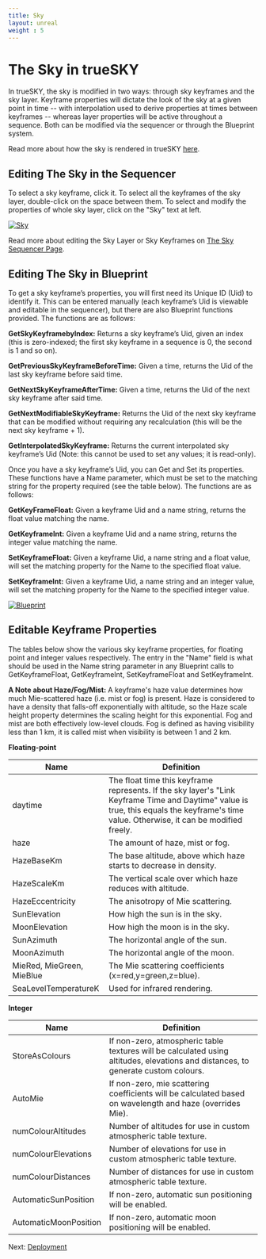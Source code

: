 ```yaml
---
title: Sky
layout: unreal
weight : 5
---
```


The Sky in trueSKY
========

In trueSKY, the sky is modified in two ways: through sky keyframes and the sky layer. Keyframe properties will dictate the look of the sky at a given point in time -- with interpolation used to derive properties at times between keyframes -- whereas layer properties will be active throughout a sequence. Both can be modified via the sequencer or through the Blueprint system.

Read more about how the sky is rendered in trueSKY [here](http://docs.simul.co/reference/classsimul_1_1sky_1_1BaseSkyRenderer.html).


Editing The Sky in the Sequencer
-------------------------

To select a sky keyframe, click it. To select all the keyframes of the sky layer, double-click on the space between them. To select and modify the properties of whole sky layer, click on the "Sky" text at left.

<a href="http://docs.simul.co/unrealengine/images/SkySeqExample.png"><img src="http://docs.simul.co/unrealengine/images/SkySeqExample.png" alt="Sky"/></a> 

Read more about editing the Sky Layer or Sky Keyframes on [The Sky Sequencer Page](http://docs.simul.co/reference/man_8_sequencer.html).


Editing The Sky in Blueprint
-------------------------

To get a sky keyframe’s properties, you will first need its Unique ID (Uid) to identify it. This can be entered manually (each keyframe’s Uid is viewable and editable in the sequencer), but there are also Blueprint functions provided. The functions are as follows:

**GetSkyKeyframebyIndex:** Returns a sky keyframe’s Uid, given an index (this is zero-indexed; the first sky keyframe in a sequence is 0, the second is 1 and so on).

**GetPreviousSkyKeyframeBeforeTime:** Given a time, returns the Uid of the last sky keyframe before said time.

**GetNextSkyKeyframeAfterTime:** Given a time, returns the Uid of the next sky keyframe after said time.

**GetNextModifiableSkyKeyframe:** Returns the Uid of the next sky keyframe that can be modified without requiring any recalculation (this will be the next sky keyframe + 1).

**GetInterpolatedSkyKeyframe:** Returns the current interpolated sky keyframe’s Uid (Note: this cannot be used to set any values; it is read-only).


Once you have a sky keyframe’s Uid, you can Get and Set its properties. These functions have a Name parameter, which must be set to the matching string for the property required (see the table below). The functions are as follows:

**GetKeyFrameFloat:** Given a keyframe Uid and a name string, returns the float value matching the name.

**GetKeyframeInt:** Given a keyframe Uid and a name string, returns the integer value matching the name.

**SetKeyframeFloat:** Given a keyframe Uid, a name string and a float value, will set the matching property for the Name to the specified float value.

**SetKeyframeInt:** Given a keyframe Uid, a name string and an integer value, will set the matching property for the Name to the specified integer value.

<a href="http://docs.simul.co/unrealengine/images/SkyBPGetSet.png"><img src="http://docs.simul.co/unrealengine/images/SkyBPGetSet.png" alt="Blueprint"/></a>


Editable Keyframe Properties
-------------------------

The tables below show the various sky keyframe properties, for floating point and integer values respectively. The entry in the "Name" field is what should be used in the Name string parameter in any Blueprint calls to GetKeyframeFloat, GetKeyframeInt, SetKeyframeFloat and SetKeyframeInt. 

**A Note about Haze/Fog/Mist:** A keyframe's haze value determines how much Mie-scattered haze (i.e. mist or fog) is present. Haze is considered to have a density that falls-off exponentially with altitude, so the Haze scale height property determines the scaling height for this exponential. Fog and mist are both effectively low-level clouds. Fog is defined as having visibility less than 1 km, it is called mist when visibility is between 1 and 2 km.


**Floating-point**


Name						| 			Definition
-------------------------- | -------------------------------------------------------------
daytime  			| 	The float time this keyframe represents. If the sky layer's "Link Keyframe Time and Daytime" value is true, this equals the keyframe's time value. Otherwise, it can be modified freely.
haze					|  The amount of haze, mist or fog.
HazeBaseKm 		|The base altitude, above which haze starts to decrease in density.
HazeScaleKm | The vertical scale over which haze reduces with altitude.
HazeEccentricity|The anisotropy of Mie scattering.
SunElevation| How high the sun is in the sky.
MoonElevation| How high the moon is in the sky. 
SunAzimuth| The horizontal angle of the sun.
MoonAzimuth| The horizontal angle of the moon.
MieRed, MieGreen, MieBlue| The Mie scattering coefficients (x=red,y=green,z=blue). 
SeaLevelTemperatureK| Used for infrared rendering.


**Integer**
	

Name				|			Definition
----------------------------|----------------------------------------------------------
StoreAsColours| If non-zero, atmospheric table textures will be calculated using altitudes, elevations and distances, to generate custom colours.
AutoMie| If non-zero, mie scattering coefficients will be calculated based on wavelength and haze (overrides Mie). 
numColourAltitudes| Number of altitudes for use in custom atmospheric table texture.
numColourElevations| Number of elevations for use in custom atmospheric table texture. 
numColourDistances| Number of distances for use in custom atmospheric table texture.
AutomaticSunPosition| If non-zero, automatic sun positioning will be enabled.
AutomaticMoonPosition| If non-zero, automatic moon positioning will be enabled.


			
Next: <a href="/unrealengine/Deploy">Deployment</a>